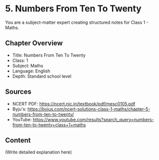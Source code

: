 # 5. Numbers From Ten To Twenty

You are a subject-matter expert creating structured notes for Class 1 - Maths.

## Chapter Overview
- Title: Numbers From Ten To Twenty
- Class: 1
- Subject: Maths
- Language: English
- Depth: Standard school level

## Sources
- NCERT PDF: https://ncert.nic.in/textbook/pdf/mesc0105.pdf
- Byju's: https://byjus.com/ncert-solutions-class-1-maths/chapter-5-numbers-from-ten-to-twenty/
- YouTube: https://www.youtube.com/results?search_query=numbers-from-ten-to-twenty+class+1+maths

## Content
(Write detailed explanation here)
